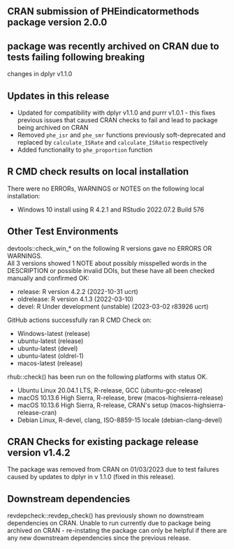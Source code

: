 ## CRAN submission of PHEindicatormethods package version 2.0.0

## package was recently archived on CRAN due to tests failing following breaking 
changes in dplyr v1.1.0


## Updates in this release

* Updated for compatibility with dplyr v1.1.0 and purrr v1.0.1 - this fixes 
previous issues that caused CRAN checks to fail and lead to package being 
archived on CRAN
* Removed `phe_isr` and `phe_smr` functions previously soft-deprecated and 
replaced by `calculate_ISRate` and `calculate_ISRatio` respectively
* Added functionality to `phe_proportion` function


## R CMD check results on local installation

There were no ERRORs, WARNINGS or NOTES on the following local installation:
* Windows 10 install using R 4.2.1 and RStudio 2022.07.2 Build 576


## Other Test Environments 

devtools::check_win_* on the following R versions gave no ERRORS OR WARNINGS.  
All 3 versions showed 1 NOTE about possibly misspelled words in the DESCRIPTION 
or possible invalid DOIs, but these have all been checked manually and confirmed 
OK:  
* release:    R version 4.2.2 (2022-10-31 ucrt) 
* oldrelease: R version 4.1.3 (2022-03-10) 
* devel:      R Under development (unstable) (2023-03-02 r83926 ucrt)


GitHub actions successfully ran R CMD Check on:  

* Windows-latest (release)
* ubuntu-latest (release)
* ubuntu-latest (devel)
* ubuntu-latest (oldrel-1)
* macos-latest (release) 


rhub::check() has been run on the following platforms with status OK.  
* Ubuntu Linux 20.04.1 LTS, R-release, GCC (ubuntu-gcc-release)
* macOS 10.13.6 High Sierra, R-release, brew (macos-highsierra-release)
* macOS 10.13.6 High Sierra, R-release, CRAN's setup (macos-highsierra-release-cran) 
* Debian Linux, R-devel, clang, ISO-8859-15 locale (debian-clang-devel)


## CRAN Checks for existing package release version v1.4.2

The package was removed from CRAN on 01/03/2023 due to test failures caused by 
updates to dplyr in v 1.1.0 (fixed in this release).


## Downstream dependencies

revdepcheck::revdep_check() has previously shown no downstream dependencies on 
CRAN. Unable to run currently due to package being archived on CRAN - 
re-instating the package can only be helpful if there are any new downstream 
dependencies since the previous release.
